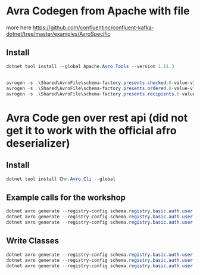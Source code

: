 # Avra Codegen from Apache with file
more here
https://github.com/confluentinc/confluent-kafka-dotnet/tree/master/examples/AvroSpecific
## Install
```powershell
dotnet tool install --global Apache.Avro.Tools --version 1.11.3
```

##
```powershell
avrogen -s .\Shared\AvroFile\schema-factory.presents.checked.0-value-v1.avsc .\Shared\Generated\
avrogen -s .\Shared\AvroFile\schema-factory.presents.ordered.0-value-v1.avsc .\Shared\Generated\
avrogen -s .\Shared\AvroFile\schema-factory.presents.recipients.0-value-v2.avsc .\Shared\Generated\
```

# Avra Code gen over rest api (did not get it to work with the official afro deserializer)
## Install
```powershell
dotnet tool install Chr.Avro.Cli --global
```
## Example calls for the workshop
```powershell
dotnet avro generate --registry-config schema.registry.basic.auth.user.info=VWE36QWXLK3QXTCT:WGBX7QQWsTLD5sVBOY1O/kd8LSzFfEN31WXPM60VAfY2mFfghe4OKlpAeovvXb9K --id 100073 --registry-url https://psrc-2312y.europe-west3.gcp.confluent.cloud
dotnet avro generate --registry-config schema.registry.basic.auth.user.info=VWE36QWXLK3QXTCT:WGBX7QQWsTLD5sVBOY1O/kd8LSzFfEN31WXPM60VAfY2mFfghe4OKlpAeovvXb9K --id 100072 --registry-url https://psrc-2312y.europe-west3.gcp.confluent.cloud
dotnet avro generate --registry-config schema.registry.basic.auth.user.info=VWE36QWXLK3QXTCT:WGBX7QQWsTLD5sVBOY1O/kd8LSzFfEN31WXPM60VAfY2mFfghe4OKlpAeovvXb9K --id 100074 --registry-url https://psrc-2312y.europe-west3.gcp.confluent.cloud
```

## Write Classes
```powershell
dotnet avro generate --registry-config schema.registry.basic.auth.user.info=VWE36QWXLK3QXTCT:WGBX7QQWsTLD5sVBOY1O/kd8LSzFfEN31WXPM60VAfY2mFfghe4OKlpAeovvXb9K --id 100072 --registry-url https://psrc-2312y.europe-west3.gcp.confluent.cloud | Out-File .\Shared\PresentRecipient.cs
dotnet avro generate --registry-config schema.registry.basic.auth.user.info=VWE36QWXLK3QXTCT:WGBX7QQWsTLD5sVBOY1O/kd8LSzFfEN31WXPM60VAfY2mFfghe4OKlpAeovvXb9K --id 100073 --registry-url https://psrc-2312y.europe-west3.gcp.confluent.cloud | Out-File .\Shared\OrderedPresent.cs
dotnet avro generate --registry-config schema.registry.basic.auth.user.info=VWE36QWXLK3QXTCT:WGBX7QQWsTLD5sVBOY1O/kd8LSzFfEN31WXPM60VAfY2mFfghe4OKlpAeovvXb9K --id 100074 --registry-url https://psrc-2312y.europe-west3.gcp.confluent.cloud | Out-File .\Shared\OrderedPresentChecked.cs
```
